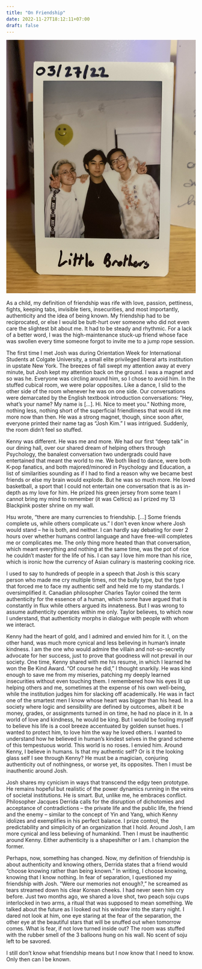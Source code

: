 ```yaml
---
title: "On Friendship"
date: 2022-11-27T18:12:11+07:00
draft: false
---
```

![Little Brothers](/littlebrothers.jpg)

  As a child, my definition of friendship was rife with love, passion, pettiness, fights, keeping tabs, invisible tiers, insecurities, and most importantly, authenticity and the idea of being known. My friendship had to be reciprocated, or else I would be butt-hurt over someone who did not even care the slightest bit about me. It had to be steady and rhythmic. For a lack of a better word, I was the high-maintenance stuck-up friend whose face was swollen every time someone forgot to invite me to a jump rope session. 

  The first time I met Josh was during Orientation Week for International Students at Colgate University, a small elite privileged liberal arts institution in upstate New York. The breezes of fall swept my attention away at every minute, but Josh kept my attention back on the ground. I was a magnet and so was he. Everyone was circling around him, so I chose to avoid him. In the stuffed cubical room, we were polar opposites. Like a dance, I slid to the other side of the room whenever he was on one side. Our conversations were demarcated by the English textbook introduction conversations: “Hey, what’s your name? My name is […]. Hi. Nice to meet you.” Nothing more, nothing less, nothing short of the superficial friendliness that would irk me more now than then. He was a strong magnet, though, since soon after, everyone printed their name tag as “Josh Kim.” I was intrigued. Suddenly, the room didn’t feel so stuffed. 

  Kenny was different. He was me and more. We had our first “deep talk” in our dining hall, over our shared dream of helping others through Psychology, the banalest conversation two undergrads could have entertained that meant the world to me. We both liked to dance, were both K-pop fanatics, and both majored/minored in Psychology and Education, a list of similarities sounding as if I had to find a reason why we became best friends or else my brain would explode. But he was so much more. He loved basketball, a sport that I could not entertain one conversation that is as in-depth as my love for him. He prized his green jersey from some team I cannot bring my mind to remember (it was Celtics) as I prized my 13 Blackpink poster shrine on my wall.  

  Hsu wrote, “there are many currencies to friendship. […] Some friends complete us, while others complicate us.” I don’t even know where Josh would stand – he is both, and neither. I can hardly say debating for over 2 hours over whether humans control language and have free-will completes me or complicates me. The only thing more heated than that conversation, which meant everything and nothing at the same time, was the pot of rice he couldn’t master for the life of his. I can say I love him more than his rice, which is ironic how the currency of Asian culinary is mastering cooking rice. 

  I used to say to hundreds of people in a speech that Josh is this scary person who made me cry multiple times, not the bully type, but the type that forced me to face my authentic self and held me to my standards. I oversimplified it. Canadian philosopher Charles Taylor coined the term authenticity for the essence of a human, which some have argued that is constantly in flux while others argued its innateness. But I was wrong to assume authenticity operates within me only. Taylor believes, to which now I understand, that authenticity morphs in dialogue with people with whom we interact.  

  Kenny had the heart of gold, and I admired and envied him for it. I, on the other hand, was much more cynical and less believing in human’s innate kindness. I am the one who would admire the villain and not-so-secretly advocate for her success, just to prove that goodness will not prevail in our society. One time, Kenny shared with me his resume, in which I learned he won the Be Kind Award. “Of course he did,” I thought snarkily. He was kind enough to save me from my miseries, patching my deeply learned insecurities without even touching them. I remembered how his eyes lit up helping others and me, sometimes at the expense of his own well-being, while the institution judges him for slacking off academically. He was in fact one of the smartest men I know whose heart was bigger than his head. In a society where logic and sensibility are defined by outcomes, albeit it be money, grades, or assignments turned in on time, he had no place in it. In a world of love and kindness, he would be king. But I would be fooling myself to believe his life is a cool breeze accentuated by golden sunset hues. I wanted to protect him, to love him the way he loved others. I wanted to understand how he believed in human’s kindest selves in the grand scheme of this tempestuous world. This world is no roses. I envied him. Around Kenny, I believe in humans. Is that my authentic self? Or is it the looking glass self I see through Kenny? He must be a magician, conjuring authenticity out of nothingness, or worse yet, its opposites. Then I must be inauthentic around Josh. 

  Josh shares my cynicism in ways that transcend the edgy teen prototype. He remains hopeful but realistic of the power dynamics running in the veins of societal institutions. He is smart. But, unlike me, he embraces conflict. Philosopher Jacques Derrida calls for the disruption of dichotomies and acceptance of contradictions – the private life and the public life, the friend and the enemy – similar to the concept of Yin and Yang, which Kenny idolizes and exemplifies in his perfect balance. I prize control, the predictability and simplicity of an organization that I hold. Around Josh, I am more cynical and less believing of humankind. Then I must be inauthentic around Kenny. Either authenticity is a shapeshifter or I am. I champion the former. 

  Perhaps, now, something has changed. Now, my definition of friendship is about authenticity and knowing others, Derrida states that a friend would “choose knowing rather than being known.” In writing, I choose knowing, knowing that I know nothing. In fear of separation, I questioned my friendship with Josh. “Were our memories not enough?,” he screamed as tears streamed down his clear Korean cheeks. I had never seen him cry before. Just two months ago, we shared a love shot, two peach soju cups interlocked in two arms, a ritual that was supposed to mean something. We talked about the future as I looked out his window into the starry night. I dared not look at him, one eye staring at the fear of the separation, the other eye at the beautiful stars that will be snuffed out when tomorrow comes. What is fear, if not love turned inside out? The room was stuffed with the rubber smell of the 3 balloons hung on his wall. No scent of soju left to be savored. 

  I still don’t know what friendship means but I now know that I need to know. Only then can I be known. 
